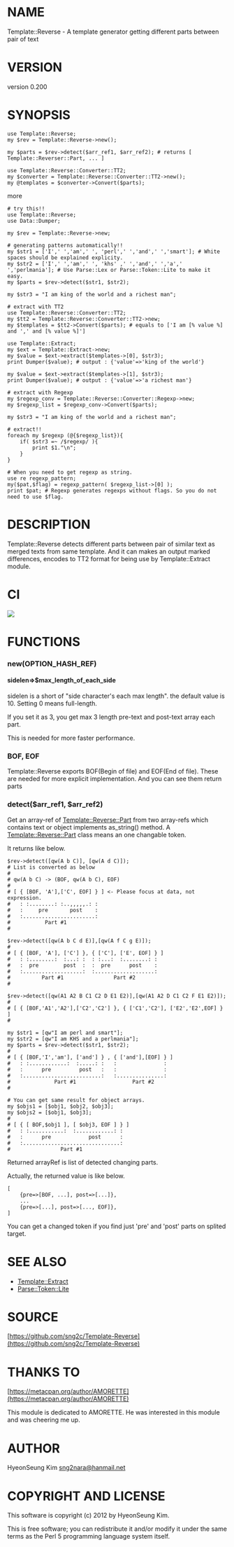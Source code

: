 # NAME

Template::Reverse - A template generator getting different parts between pair of text

# VERSION

version 0.200

# SYNOPSIS

    use Template::Reverse;
    my $rev = Template::Reverse->new();

    my $parts = $rev->detect($arr_ref1, $arr_ref2); # returns [ Template::Reverser::Part, ... ]

    use Template::Reverse::Converter::TT2;
    my $converter = Template::Reverse::Converter::TT2->new();
    my @templates = $converter->Convert($parts); 

more

    # try this!!
    use Template::Reverse;
    use Data::Dumper;

    my $rev = Template::Reverse->new;

    # generating patterns automatically!!
    my $str1 = ['I',' ','am',' ', 'perl',' ','and',' ','smart']; # White spaces should be explained explicity.
    my $str2 = ['I',' ','am',' ', 'khs' ,' ','and',' ','a',' ','perlmania']; # Use Parse::Lex or Parse::Token::Lite to make it easy.
    my $parts = $rev->detect($str1, $str2);

    my $str3 = "I am king of the world and a richest man";

    # extract with TT2
    use Template::Reverse::Converter::TT2;
    my $tt2 = Template::Reverse::Converter::TT2->new;
    my $templates = $tt2->Convert($parts); # equals to ['I am [% value %] and ',' and [% value %]']

    use Template::Extract;
    my $ext = Template::Extract->new;
    my $value = $ext->extract($templates->[0], $str3);
    print Dumper($value); # output : {'value'=>'king of the world'}

    my $value = $ext->extract($templates->[1], $str3);
    print Dumper($value); # output : {'value'=>'a richest man'}

    # extract with Regexp
    my $regexp_conv = Template::Reverse::Converter::Regexp->new;
    my $regexp_list = $regexp_conv->Convert($parts); 

    my $str3 = "I am king of the world and a richest man";
     
    # extract!!
    foreach my $regexp (@{$regexp_list}){
        if( $str3 =~ /$regexp/ ){
            print $1."\n";
        }
    }

    # When you need to get regexp as string.
    use re regexp_pattern;
    my($pat,$flag) = regexp_pattern( $regexp_list->[0] );
    print $pat; # Regexp generates regexps without flags. So you do not need to use $flag.

# DESCRIPTION

Template::Reverse detects different parts between pair of similar text as merged texts from same template.
And it can makes an output marked differences, encodes to TT2 format for being use by Template::Extract module.

# CI

<div>
    <a href="https://travis-ci.org/sng2c/Template-Reverse"><img src="https://travis-ci.org/sng2c/Template-Reverse.svg?branch=master"></a>
</div>

# FUNCTIONS

### new(OPTION\_HASH\_REF)

#### sidelen=>$max\_length\_of\_each\_side

sidelen is a short of "side character's each max length".
the default value is 10. Setting 0 means full-length.

If you set it as 3, you get max 3 length pre-text and post-text array each part.

This is needed for more faster performance.

### BOF, EOF

Template::Reverse exports BOF(Begin of file) and EOF(End of file).
These are needed for more explicit implementation.
And you can see them return parts

### detect($arr\_ref1, $arr\_ref2)

Get an array-ref of [Template::Reverse::Part](https://metacpan.org/pod/Template::Reverse::Part) from two array-refs which contains text or object implements as\_string() method.
A [Template::Reverse::Part](https://metacpan.org/pod/Template::Reverse::Part) class means an one changable token.

It returns like below.

    $rev->detect([qw(A b C)], [qw(A d C)]);
    # List is converted as below
    #
    # qw(A b C) -> (BOF, qw(A b C), EOF)
    # 
    # [ { [BOF, 'A'],['C', EOF] } ] <- Please focus at data, not expression.
    #   : :........: :..,,,,,.: :     
    #   :     pre       post    :
    #   :.......................:  
    #           Part #1
    #

    $rev->detect([qw(A b C d E)],[qw(A f C g E)]);
    #
    # [ { [BOF, 'A'], ['C'] }, { ['C'], ['E', EOF] } ]
    #   : :........:  :...: :  : :...:  :........: :
    #   :  pre        post  :  :  pre      post    :
    #   :...................:  :...................:
    #          Part #1                Part #2
    #

    $rev->detect([qw(A1 A2 B C1 C2 D E1 E2)],[qw(A1 A2 D C1 C2 F E1 E2)]);
    #
    # [ { [BOF,'A1','A2'],['C2','C2'] }, { ['C1','C2'], ['E2','E2',EOF] } ]
    #

    my $str1 = [qw"I am perl and smart"];
    my $str2 = [qw"I am KHS and a perlmania"];
    my $parts = $rev->detect($str1, $str2);
    #
    # [ { [BOF,'I','am'], ['and'] } , { ['and'],[EOF] } ]
    #   : :............:  :.....: :   :               :
    #   :      pre         post   :   :               :
    #   :.........................:   :...............:
    #              Part #1                  Part #2
    #

    # You can get same result for object arrays.
    my $objs1 = [$obj1, $obj2, $obj3];
    my $objs2 = [$obj1, $obj3];
    #
    # [ { [ BOF,$obj1 ], [ $obj3, EOF ] } ]
    #   : :...........:  :............: :
    #   :      pre            post      :
    #   :...............................:
    #                Part #1

Returned arrayRef is list of detected changing parts.

Actually, the returned value is like below.

    [ 
        {pre=>[BOF, ...], post=>[...]},
        ...
        {pre=>[...], post=>[..., EOF]},
    ]

You can get a changed token if you find just 'pre' and 'post' parts on splited target.

# SEE ALSO

- [Template::Extract](https://metacpan.org/pod/Template::Extract)
- [Parse::Token::Lite](https://metacpan.org/pod/Parse::Token::Lite)

# SOURCE

[https://github.com/sng2c/Template-Reverse](https://github.com/sng2c/Template-Reverse)

# THANKS TO

[https://metacpan.org/author/AMORETTE](https://metacpan.org/author/AMORETTE)

This module is dedicated to AMORETTE.
He was interested in this module and was cheering me up.

# AUTHOR

HyeonSeung Kim <sng2nara@hanmail.net>

# COPYRIGHT AND LICENSE

This software is copyright (c) 2012 by HyeonSeung Kim.

This is free software; you can redistribute it and/or modify it under
the same terms as the Perl 5 programming language system itself.
